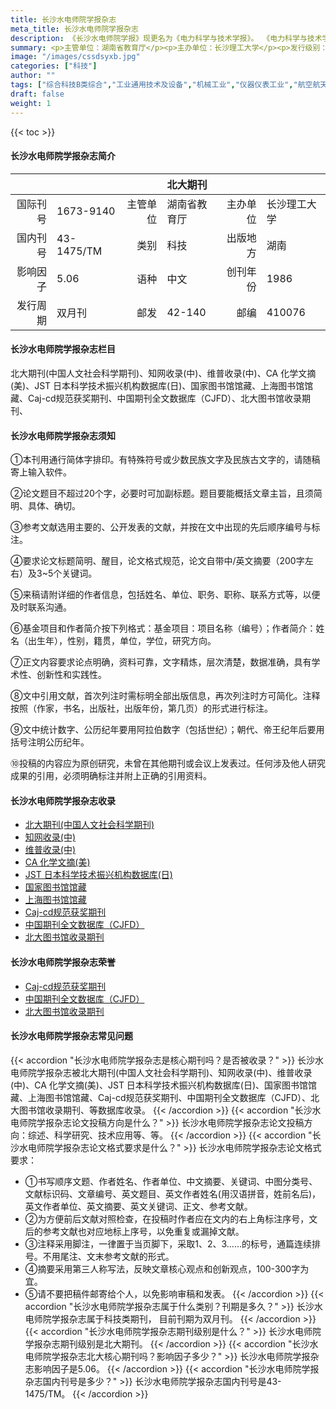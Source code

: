 ```yaml
---
title: 长沙水电师院学报杂志
meta_title: 长沙水电师院学报杂志
description: 《长沙水电师院学报》现更名为《电力科学与技术学报》。 《电力科学与技术学报》杂志（CN:43-1475/TM）内容丰富、思想健康，1986年创刊，目前以双月刊形式发行，刊物对外积极扩大宣传，致力于提高杂志质量与影响。杂志旨在发布电气工程、能源动力工程、机械工程等领域的学术成果和最新进展。1985年正式创刊，现已成为历史悠久且在学术界具有权威性的期刊之一，享有较高的学术威望和社会声誉。 作为国内领先的电力工程领域的学术期刊，《电力科学与技术学报》涵盖了广泛但不限于电力系统、输配电工程、电力电子、电力传动、电机与电器等学科领域的学术研究成果。刊载的文章既注重基础理论研究，也关注工程实践的应用，涵盖理论研究、技术应用、工程实践等各个方面。期刊注重学术理论与实践相结合，发挥学术研究成果在实际生产和应用中的指导作用，为电力工程及相关领域的科技进步和工业发展做出贡献。 该期刊的主要目标读者为电力科研机构、高校、技术工程师、企事业单位以及政府管理部门等，是国内外学界、企业机构及政府部门了解国内电力科学技术水平的重要窗口。期刊由中国电机工程学会主办，采用双盲评审方式，接受国际范围内的稿件，兼顾国内外研究成果的发表和学术交流。为了确保期刊内容的客观、准确、科学、严谨，对稿件质量要求非常高，采取了严格的评审和编辑流程。
summary: <p>主管单位：湖南省教育厅</p><p>主办单位：长沙理工大学</p><p>发行级别：北大期刊</p><p>发行周期：双月刊</p>
image: "/images/cssdsyxb.jpg"
categories: ["科技"]
author: ""
tags: ["综合科技B类综合","工业通用技术及设备","机械工业","仪器仪表工业","航空航天科学与工程","武器工业与军事技术","铁路运输","公路与水路运输","汽车工业","船舶工业","水利水电工程","建筑科学与工程","动力工程","核科学技术","新能源","电力工业",]
draft: false
weight: 1
---
```


{{< toc >}}

#### 长沙水电师院学报杂志简介
|               |                               |               | 北大期刊        |               |                           |
| ------------: | :---------------------------- | ------------: | :---------------------------- | ------------: | :------------------------ |
| 国际刊号      | 1673-9140   | 主管单位      | 湖南省教育厅     | 主办单位      | 长沙理工大学     |
| 国内刊号      | 43-1475/TM        | 类别          | 科技       | 出版地方      | 湖南           |
| 影响因子      | 5.06        | 语种          | 中文             | 创刊年份      | 1986    |
| 发行周期      | 双月刊    | 邮发          | 42-140              | 邮编          | 410076      |

#### 长沙水电师院学报杂志栏目
<span>北大期刊(中国人文社会科学期刊)</span>、<span>知网收录(中)</span>、<span>维普收录(中)</span>、<span>CA 化学文摘(美)</span>、<span>JST 日本科学技术振兴机构数据库(日)</span>、<span>国家图书馆馆藏</span>、<span>上海图书馆馆藏</span>、<span>Caj-cd规范获奖期刊</span>、<span>中国期刊全文数据库（CJFD）</span>、<span>北大图书馆收录期刊</span>、

#### 长沙水电师院学报杂志须知
<p><p>
	①本刊用通行简体字排印。有特殊符号或少数民族文字及民族古文字的，请随稿寄上输入软件。
</p><p>
	②论文题目不超过20个字，必要时可加副标题。题目要能概括文章主旨，且须简明、具体、确切。
</p><p>
	③参考文献选用主要的、公开发表的文献，并按在文中出现的先后顺序编号与标注。
</p><p>
	④要求论文标题简明、醒目，论文格式规范，论文自带中/英文摘要（200字左右）及3~5个关键词。
</p><p>
	⑤来稿请附详细的作者信息，包括姓名、单位、职务、职称、联系方式等，以便及时联系沟通。
</p><p>
	⑥基金项目和作者简介按下列格式：基金项目：项目名称（编号）；作者简介：姓名（出生年），性别，籍贯，单位，学位，研究方向。
</p><p>
	⑦正文内容要求论点明确，资料可靠，文字精炼，层次清楚，数据准确，具有学术性、创新性和实践性。
</p><p>
	⑧文中引用文献，首次列注时需标明全部出版信息，再次列注时方可简化。注释按照（作家，书名，出版社，出版年份，第几页）的形式进行标注。
</p><p>
	⑨文中统计数字、公历纪年要用阿拉伯数字（包括世纪）；朝代、帝王纪年后要用括号注明公历纪年。
</p><p>
	⑩投稿的内容应为原创研究，未曾在其他期刊或会议上发表过。任何涉及他人研究成果的引用，必须明确标注并附上正确的引用资料。
</p></p>


#### 长沙水电师院学报杂志收录
<ul>
    <li class="inline-block">
        <a class="bg-theme-light hover:bg-primary dark:bg-darkmode-theme-light dark:hover:bg-darkmode-primary dark:hover:text-dark m-1 block rounded px-3 py-1 hover:text-white" href="#长沙水电师院学报杂志收录">
        北大期刊(中国人文社会科学期刊)
        </a>
    </li>
    <li class="inline-block">
        <a class="bg-theme-light hover:bg-primary dark:bg-darkmode-theme-light dark:hover:bg-darkmode-primary dark:hover:text-dark m-1 block rounded px-3 py-1 hover:text-white" href="#长沙水电师院学报杂志收录">
        知网收录(中)
        </a>
    </li>
    <li class="inline-block">
        <a class="bg-theme-light hover:bg-primary dark:bg-darkmode-theme-light dark:hover:bg-darkmode-primary dark:hover:text-dark m-1 block rounded px-3 py-1 hover:text-white" href="#长沙水电师院学报杂志收录">
        维普收录(中)
        </a>
    </li>
    <li class="inline-block">
        <a class="bg-theme-light hover:bg-primary dark:bg-darkmode-theme-light dark:hover:bg-darkmode-primary dark:hover:text-dark m-1 block rounded px-3 py-1 hover:text-white" href="#长沙水电师院学报杂志收录">
        CA 化学文摘(美)
        </a>
    </li>
    <li class="inline-block">
        <a class="bg-theme-light hover:bg-primary dark:bg-darkmode-theme-light dark:hover:bg-darkmode-primary dark:hover:text-dark m-1 block rounded px-3 py-1 hover:text-white" href="#长沙水电师院学报杂志收录">
        JST 日本科学技术振兴机构数据库(日)
        </a>
    </li>
    <li class="inline-block">
        <a class="bg-theme-light hover:bg-primary dark:bg-darkmode-theme-light dark:hover:bg-darkmode-primary dark:hover:text-dark m-1 block rounded px-3 py-1 hover:text-white" href="#长沙水电师院学报杂志收录">
        国家图书馆馆藏
        </a>
    </li>
    <li class="inline-block">
        <a class="bg-theme-light hover:bg-primary dark:bg-darkmode-theme-light dark:hover:bg-darkmode-primary dark:hover:text-dark m-1 block rounded px-3 py-1 hover:text-white" href="#长沙水电师院学报杂志收录">
        上海图书馆馆藏
        </a>
    </li>
    <li class="inline-block">
        <a class="bg-theme-light hover:bg-primary dark:bg-darkmode-theme-light dark:hover:bg-darkmode-primary dark:hover:text-dark m-1 block rounded px-3 py-1 hover:text-white" href="#长沙水电师院学报杂志收录">
        Caj-cd规范获奖期刊
        </a>
    </li>
    <li class="inline-block">
        <a class="bg-theme-light hover:bg-primary dark:bg-darkmode-theme-light dark:hover:bg-darkmode-primary dark:hover:text-dark m-1 block rounded px-3 py-1 hover:text-white" href="#长沙水电师院学报杂志收录">
        中国期刊全文数据库（CJFD）
        </a>
    </li>
    <li class="inline-block">
        <a class="bg-theme-light hover:bg-primary dark:bg-darkmode-theme-light dark:hover:bg-darkmode-primary dark:hover:text-dark m-1 block rounded px-3 py-1 hover:text-white" href="#长沙水电师院学报杂志收录">
        北大图书馆收录期刊
        </a>
    </li>
</ul>



#### 长沙水电师院学报杂志荣誉
<ul>
    <li class="inline-block">
        <a class="bg-theme-light hover:bg-primary dark:bg-darkmode-theme-light dark:hover:bg-darkmode-primary dark:hover:text-dark m-1 block rounded px-3 py-1 hover:text-white" href="#长沙水电师院学报杂志荣誉">
        Caj-cd规范获奖期刊
        </a>
    </li>
    <li class="inline-block">
        <a class="bg-theme-light hover:bg-primary dark:bg-darkmode-theme-light dark:hover:bg-darkmode-primary dark:hover:text-dark m-1 block rounded px-3 py-1 hover:text-white" href="#长沙水电师院学报杂志荣誉">
        中国期刊全文数据库（CJFD）
        </a>
    </li>
    <li class="inline-block">
        <a class="bg-theme-light hover:bg-primary dark:bg-darkmode-theme-light dark:hover:bg-darkmode-primary dark:hover:text-dark m-1 block rounded px-3 py-1 hover:text-white" href="#长沙水电师院学报杂志荣誉">
        北大图书馆收录期刊
        </a>
    </li>
</ul>












#### 长沙水电师院学报杂志常见问题
{{< accordion "长沙水电师院学报杂志是核心期刊吗？是否被收录？" >}}
长沙水电师院学报杂志被北大期刊(中国人文社会科学期刊)、知网收录(中)、维普收录(中)、CA 化学文摘(美)、JST 日本科学技术振兴机构数据库(日)、国家图书馆馆藏、上海图书馆馆藏、Caj-cd规范获奖期刊、中国期刊全文数据库（CJFD）、北大图书馆收录期刊、等数据库收录。
{{< /accordion >}}
{{< accordion "长沙水电师院学报杂志论文投稿方向是什么？" >}}
长沙水电师院学报杂志论文投稿方向：综述、科学研究、技术应用等、等。
{{< /accordion >}}
{{< accordion "长沙水电师院学报杂志论文格式要求是什么？" >}}
长沙水电师院学报杂志论文格式要求：
- ①书写顺序文题、作者姓名、作者单位、中文摘要、关键词、中图分类号、文献标识码、文章编号、英文题目、英文作者姓名(用汉语拼音，姓前名后)，英文作者单位、英文摘要、英文关键词、正文、参考文献。
- ②为方便前后文献对照检查，在投稿时作者应在文内的右上角标注序号，文后的参考文献也对应地标上序号，以免重复或漏掉文献。
- ③注释采用脚注，一律置于当页脚下，采取1、2、3……的标号，通篇连续排号。不用尾注、文末参考文献的形式。
- ④摘要采用第三人称写法，反映文章核心观点和创新观点，100-300字为宜。
- ⑤请不要把稿件邮寄给个人，以免影响审稿和发表。
{{< /accordion >}}
{{< accordion "长沙水电师院学报杂志属于什么类别？刊期是多久？" >}}
长沙水电师院学报杂志属于科技类期刊， 目前刊期为双月刊。
{{< /accordion >}}
{{< accordion "长沙水电师院学报杂志期刊级别是什么？" >}}
长沙水电师院学报杂志期刊级别是北大期刊。
{{< /accordion >}}
{{< accordion "长沙水电师院学报杂志北大核心期刊吗？影响因子多少？" >}}
长沙水电师院学报杂志影响因子是5.06。
{{< /accordion >}}
{{< accordion "长沙水电师院学报杂志国内刊号是多少？" >}}
长沙水电师院学报杂志国内刊号是43-1475/TM。
{{< /accordion >}}